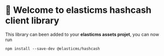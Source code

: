 # 🚀 Welcome to elasticms hashcash client library

This library can been added to your **elasticms assets projet**, you can now run

```
npm install --save-dev @elasticms/hashcash
```

